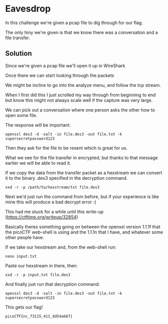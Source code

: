 # Eavesdrop

In this challenge we're given a pcap file to dig through for our flag.

The only hiny we're given is that we know there was a conversation and a file transfer.

## Solution

Since we're given a pcap file we'll open it up in WireShark

Once there we can start looking through the packets

We might be incline to go into the analyze menu, and follow the tcp stream.

When I first did this I just scrolled my way through from beginning to end but know this might not always scale well if the capture was very large.

We can pick out a conversation where one person asks the other how to open some file.

The response will be important:

```
openssl des3 -d -salt -in file.des3 -out file.txt -k supersecretpassword123
```

Then they ask for the file to be resent which is great for us.

What we see for the file transfer in encrypted, but thanks to that message earlier we will be able to read it.

If we copy the data from the transfer packet as a hexstream we can convert it to the binary .des3 specified in the decryption command.

```
xxd -r -p /path/to/hexstream/txt file.des3
```

Next we'd just run the command from before, but if your experience is like mine this will produce a bad decrypt error :(

This had me stuck for a while until this write-up (https://ctftime.org/writeup/32854)

Basically theres something going on between the openssl version 1.1.1f that the picoCTF web-shell is using and the 1.1.1n that I have, and whatever some other people have.

If we take our hexstream and, from the web-shell run:
```
nano input.txt
```

Paste our hexstream in there, then:
```
xxd -r -p input.txt file.des3
```

And finally just run that decryption command:
```
openssl des3 -d -salt -in file.des3 -out file.txt -k supersecretpassword123
```

This gets our flag!

```
picoCTF{nc_73115_411_dd54ab67}
```
